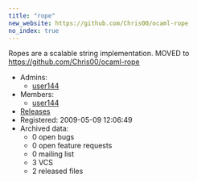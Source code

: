 ```yaml
---
title: "rope"
new_website: https://github.com/Chris00/ocaml-rope
no_index: true
---
```


Ropes are a scalable string implementation.
MOVED to https://github.com/Chris00/ocaml-rope


* Admins:
  * [user144](/users/user144)
* Members:
  * [user144](/users/user144)
* [Releases](https://download.ocamlcore.org/rope)
* Registered: 2009-05-09 12:06:49
* Archived data:
  * 0 open bugs
  * 0 open feature requests
  * 0 mailing list
  * 3 VCS
  * 2 released files
